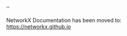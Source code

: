 '<meta http-equiv="refresh" content="0; URL=https://networkx.github.io/documentation/latest/./reference/algorithms/generated/networkx.algorithms.traversal.depth_first_search.dfs_preorder_nodes.html">'

NetworkX Documentation has been moved to:<br><a href="https://networkx.github.io">https://networkx.github.io</a>

